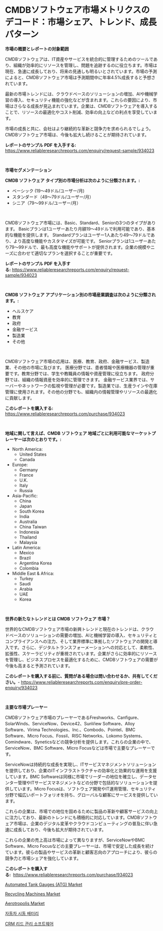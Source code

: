 <p><h1>CMDBソフトウェア市場メトリクスのデコード：市場シェア、トレンド、成長パターン</h1></p><p><strong>市場の概要とレポートの対象範囲</strong></p>
<p><p>CMDBソフトウェアは、IT資産やサービスを統合的に管理するためのツールであり、組織が効率的にリソースを管理し、問題を追跡するのに役立ちます。市場は現在、急速に成長しており、将来の見通しも明るいとされています。市場の予測によると、CMDBソフトウェア市場は予測期間中に年率4.5%成長すると予想されています。</p><p>最新の市場トレンドには、クラウドベースのソリューションの増加、AIや機械学習の導入、セキュリティ機能の強化などが含まれます。これらの要因により、市場はさらなる成長が見込まれています。企業は、CMDBソフトウェアを導入することで、リソースの最適化やコスト削減、効率の向上などの利点を享受しています。</p><p>市場の成長と共に、会社はより継続的な革新と競争力を求められるでしょう。CMDBソフトウェア市場は、今後も拡大し続けることが期待されています。</p></p>
<p><strong>レポートのサンプル PDF を入手する:</strong> <a href="https://www.reliableresearchreports.com/enquiry/request-sample/934023">https://www.reliableresearchreports.com/enquiry/request-sample/934023</a></p>
<p>&nbsp;</p>
<p><strong>市場セグメンテーション</strong></p>
<p><strong>CMDB ソフトウェア タイプ別の市場分析は次のように分類されます。:</strong></p>
<p><ul><li>ベーシック (19～49ドル/ユーザー/月)</li><li>スタンダード（49～79ドル/ユーザー/月）</li><li>シニア（79〜99ドル/ユーザー/月）</li></ul></p>
<p>&nbsp;</p>
<p><p>CMDBソフトウェア市場には、Basic、Standard、Seniorの3つのタイプがあります。 Basicプランは1ユーザーあたり月額19〜49ドルで利用可能であり、基本的な機能を提供します。 Standardプランはユーザー1人あたり49〜79ドルであり、より高度な機能やカスタマイズが可能です。 Seniorプランは1ユーザーあたり79〜99ドルで、最も高度な機能やサポートが提供されます。企業の規模やニーズに合わせて適切なプランを選択することが重要です。</p></p>
<p><strong>レポートのサンプル PDF を入手する:</strong>&nbsp;<a href="https://www.reliableresearchreports.com/enquiry/request-sample/934023">https://www.reliableresearchreports.com/enquiry/request-sample/934023</a></p>
<p>&nbsp;</p>
<p><strong> CMDB ソフトウェア アプリケーション別の市場産業調査は次のように分類されます。:</strong></p>
<p><ul><li>ヘルスケア</li><li>教育</li><li>政府</li><li>金融サービス</li><li>製造業</li><li>その他</li></ul></p>
<p>&nbsp;</p>
<p><p>CMDBソフトウェア市場の応用は、医療、教育、政府、金融サービス、製造業、その他の市場に及びます。 医療分野では、患者情報や医療機器の管理が重要です。教育分野では、学生や教職員の情報や資産管理に役立ちます。 政府分野では、組織の情報資産を効率的に管理できます。 金融サービス業界では、サーバーやネットワークの監視や管理が必要です。製造業では、生産ラインや在庫管理に使用されます。その他の分野でも、組織内の情報管理やリソースの最適化に貢献します。</p></p>
<p><strong>このレポートを購入する:</strong>&nbsp; <a href="https://www.reliableresearchreports.com/purchase/934023">https://www.reliableresearchreports.com/purchase/934023</a></p>
<p>&nbsp;</p>
<p><strong>地域に関して言えば、CMDB ソフトウェア 地域ごとに利用可能なマーケットプレーヤーは次のとおりです。:</strong></p>
<p><ul>
    <li>
        North America:
        <ul>
            <li>United States</li>
            <li>Canada</li>
        </ul>
    </li>
    <li>
        Europe:
        <ul>
            <li>Germany</li>
            <li>France</li>
            <li>U.K.</li>
            <li>Italy</li>
            <li>Russia</li>
        </ul>
    </li>
    <li>
        Asia-Pacific:
        <ul>
            <li>China</li>
            <li>Japan</li>
            <li>South Korea</li>
            <li>India</li>
            <li>Australia</li>
            <li>China Taiwan</li>
            <li>Indonesia</li>
            <li>Thailand</li>
            <li>Malaysia</li>
        </ul>
    </li>
    <li>
        Latin America:
        <ul>
            <li>Mexico</li>
            <li>Brazil</li>
            <li>Argentina Korea</li>
            <li>Colombia</li>
        </ul>
    </li>
    <li>
        Middle East & Africa:
        <ul>
            <li>Turkey</li>
            <li>Saudi</li>
            <li>Arabia</li>
            <li>UAE</li>
            <li>Korea</li>
        </ul>
    </li>
    </ul></p>
<p>&nbsp;</p>
<p><strong>世界の新たなトレンドとは CMDB ソフトウェア 市場？</strong></p>
<p><p>世界的なCMDBソフトウェア市場の新興トレンドと現在のトレンドは、クラウドベースのソリューションの需要の増加、AIと機械学習の導入、セキュリティとコンプライアンスへの注力、そして業界標準に準拠したソフトウェアの開発と導入です。さらに、デジタルトランスフォーメーションへの対応として、柔軟性、拡張性、スケーラビリティが重視されています。企業がさらに効率的にリソースを管理し、ビジネスプロセスを最適化するために、CMDBソフトウェアの需要が今後も高まると予測されています。</p></p>
<p><strong>このレポートを購入する前に、質問がある場合は問い合わせるか、共有してください。</strong>- <a href="https://www.reliableresearchreports.com/enquiry/pre-order-enquiry/934023">https://www.reliableresearchreports.com/enquiry/pre-order-enquiry/934023</a></p>
<p>&nbsp;</p>
<p><strong>主要な市場プレーヤー</strong></p>
<p><p>CMDBソフトウェア市場のプレーヤーであるFreshworks、Canfigure、SolarWinds、ServiceNow、Device42、SunView Software、Alloy Software、Virima Technologies、Inc.、Combodo、Pointel、BMC Software、Micro Focus、Fossil、RISC Networks、Lokomo Systems、Comindware、Syneticsなどの競争分析を提供します。これらの企業の中で、ServiceNow、BMC Software、Micro Focusなどは市場で主要なプレーヤーです。 </p><p>ServiceNowは持続的な成長を実現し、ITサービスマネジメントソリューションを提供しており、企業のITインフラストラクチャの効率化と効果的な運用を支援しています。BMC Softwareは同様に市場でリーダーの地位を確立し、データセンター管理やITサービスマネジメントなどの分野で包括的なソリューションを提供しています。Micro Focusは、ソフトウェア開発やIT運用管理、セキュリティ分野で幅広いポートフォリオを持ち、グローバルな顧客にサービスを提供しています。</p><p>これらの企業は、市場での地位を固めるために製品の革新や顧客サービスの向上に注力しており、最新のトレンドにも積極的に対応しています。CMDBソフトウェア市場は、企業のデジタル変革やクラウドコンピューティングの普及に伴い急速に成長しており、今後も拡大が期待されています。</p><p>これらの企業の売上高は市場によって異なりますが、ServiceNowやBMC Software、Micro Focusなどの主要プレーヤーは、市場で安定した成長を続けています。彼らの製品やサービスの革新と顧客志向のアプローチにより、彼らの競争力と市場シェアを強化しています。</p></p>
<p><strong>このレポートを購入する:</strong>&nbsp;&nbsp;<a href="https://www.reliableresearchreports.com/purchase/934023">https://www.reliableresearchreports.com/purchase/934023</a></p>
<p><p><a href="https://issuu.com/reportprime-2/docs/automated-tank-gauges-atg-market-size-2030.pptx">Automated Tank Gauges (ATG) Market</a></p><p><a href="https://zircon-bluebell-299.notion.site/Insights-into-Recycling-Machines-Market-Size-Analysing-Market-Share-Trends-and-Growth-from-2024-t-17df155c36af45d2a03b70369387e799">Recycling Machines Market</a></p><p><a href="https://view.publitas.com/reportprime-1/aerotropolis-market-size-market-trends-and-growth-outlook-forecasted-for-period-from-2024-to-2031/">Aerotropolis Market</a></p><p><a href="https://medium.com/@kennyhtyeller0787/%EC%9E%90%EB%8F%99%EC%B0%A8-%EC%8B%9C%EB%8F%99%EC%9A%A9-%EB%B0%B0%ED%84%B0%EB%A6%AC-%EC%8B%9C%EC%9E%A5-%EC%9C%A0%ED%98%95-%EC%9D%91%EC%9A%A9-%EB%B0%8F-%EC%A7%80%EB%A6%AC%EC%97%90-%EB%8C%80%ED%95%9C-%ED%8F%AC%EA%B4%84%EC%A0%81%EC%9D%B8-%ED%8F%89%EA%B0%80-72d2d6f05f98">자동차 시동 배터리</a></p><p><a href="https://github.com/jntpkh496620/Market-Research-Report-List-1/blob/main/5506085184300.md">CRM 리드 관리 소프트웨어</a></p></p>